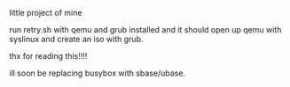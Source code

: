 little project of mine


run retry.sh with qemu and grub installed and it should open up qemu with syslinux and create an iso with grub.

thx for reading this!!!!

ill soon be replacing busybox with sbase/ubase. 
